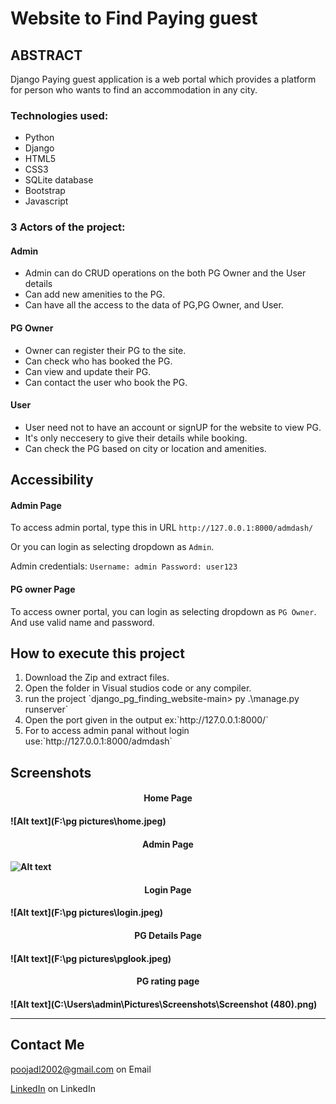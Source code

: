<h1>Website to Find Paying guest</h1>


<h2>ABSTRACT</h2>

Django Paying guest application is a web portal which provides a platform for person who wants to find an accommodation in any city.

<h3>Technologies used:</h3>

<ul><li>Python</li>
    <li>Django</li>
    <li>HTML5</li>
    <li>CSS3</li>
    <li>SQLite database</li>
    <li>Bootstrap</li>
    <li>Javascript</li>
    
</ul>

<h3>3 Actors of the project:</h3>

<h4>Admin</h4>

<ul>
    <li>Admin can do CRUD operations on the both PG Owner and the User details</li>
<li>Can add new amenities to the PG.</li>
<li>Can have all the access to the data of PG,PG Owner, and User.</li>
</ul>



<h4>PG Owner</h4>

<ul>
    <li>Owner can register their PG to the site.</li>
<li>Can check who has booked the PG.</li>
<li>Can view and update their PG.</li>
    <li>Can contact the user who book the PG.</li>
</ul>

<h4>User</h4>

<ul>
    <li>User need not to have an account or signUP for the website to view PG.</li>
<li>It's only neccesery to give their details while booking.</li>
<li>Can check the PG based on city or location and amenities.</li></ul>

<h2>Accessibility</h2>

<h4>Admin Page</h4>

To access admin portal, type this in URL `http://127.0.0.1:8000/admdash/ ` 

Or you can login as selecting dropdown as `Admin`.

Admin credentials: `Username: admin Password: user123`

<h4>PG owner Page</h4>

To access owner portal, you can login as selecting dropdown as `PG Owner`. And use valid name and password.

<h2>How to execute this project</h2>

<ol>
    <li>Download the Zip and extract files.</li>
<li>Open the folder in Visual studios code or any compiler.</li>
<li>run the project `django_pg_finding_website-main> py .\manage.py runserver` </li>
    <li>Open the port given in the output ex:`http://127.0.0.1:8000/` </li>
    <li>For to access admin panal without login use:`http://127.0.0.1:8000/admdash` </li>
</ol>



<h2>
    Screenshots
</h2>

<h4 align="center">Home Page<h4>

![Alt text](F:\pg pictures\home.jpeg)



<h4 align="center">Admin Page<h4>

![Alt text](https://twitter.com/PoojaDL2/status/1629751876261666816/photo/1)

<h4 align="center">Login Page<h4>

![Alt text](F:\pg pictures\login.jpeg)

<h4 align="center">PG Details Page<h4>

![Alt text](F:\pg pictures\pglook.jpeg)

<h4 align="center">PG rating page<h4>

![Alt text](C:\Users\admin\Pictures\Screenshots\Screenshot (480).png)

<hr/>

<h2>Contact Me</h2>

<a>poojadl2002@gmail.com on Email</a>

<a href="https://www.linkedin.com/in/pooja-dl-23267a218/">LinkedIn</a> on LinkedIn
